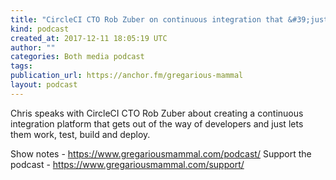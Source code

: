 ```yaml
---
title: "CircleCI CTO Rob Zuber on continuous integration that &#39;just works&#39;"
kind: podcast
created_at: 2017-12-11 18:05:19 UTC
author: ""
categories: Both media podcast
tags: 
publication_url: https://anchor.fm/gregarious-mammal
layout: podcast
---
```

Chris speaks with CircleCI CTO Rob Zuber about creating a continuous integration platform that gets out of the way of developers and just lets them work, test, build and deploy.

Show notes - https://www.gregariousmammal.com/podcast/
Support the podcast - https://www.gregariousmammal.com/support/